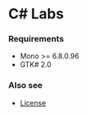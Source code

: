 # C# Labs

### Requirements

- Mono >= 6.8.0.96
- GTK# 2.0



### Also see

- [License](./LICENSE.md)